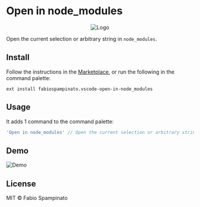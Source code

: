 # Open in node_modules

<p align="center">
	<img src="https://raw.githubusercontent.com/fabiospampinato/vscode-open-in-node_modules/master/resources/logo-128x128.png" alt="Logo">
</p>

Open the current selection or arbitrary string in `node_modules`.

## Install

Follow the instructions in the [Marketplace](https://marketplace.visualstudio.com/items?itemName=fabiospampinato.vscode-open-in-node_modules), or run the following in the command palette:

```shell
ext install fabiospampinato.vscode-open-in-node_modules
```

## Usage

It adds 1 command to the command palette:

```js
'Open in node_modules' // Open the current selection or arbitrary string in node_modules
```

## Demo

![Demo](resources/demo.gif)

## License

MIT © Fabio Spampinato
